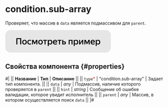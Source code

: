 # condition.sub-array

Проверяет, что массив в `data` является подмассивом для `parent`.

[![](../_images/buttons/view-example.svg)](https://clck.ru/T9a4k)

## Свойства компонента {#properties}

#|
|| **Название** | **Тип** | **Описание** ||
|| `type`<span style="color: red">\*</span> | "condition.sub-array" | Задает тип компонента. ||
|| `data` | _any_ | Подмассив, наличие которого проверяется в `parent` ||
|| `hint` | _string_ | Сообщение об ошибке валидации, которое увидит исполнитель ||
|| `parent` | _any_ | Массив, в котором осуществляется поиск `data` ||
|#
